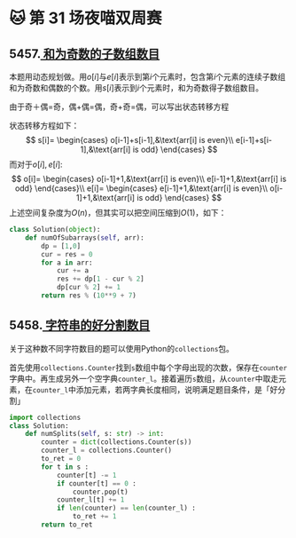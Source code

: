 # 🐱 第 31 场夜喵双周赛

## 5457.[ 和为奇数的子数组数目](https://leetcode-cn.com/problems/number-of-sub-arrays-with-odd-sum/)

本题用动态规划做。用$o[i]$与$e[i]$表示到第$i$个元素时，包含第$i$个元素的连续子数组和为奇数和偶数的个数。用$s[i]$表示到$i$个元素时，和为奇数得子数组数目。

由于奇＋偶=奇，偶+偶=偶，奇+奇=偶，可以写出状态转移方程

状态转移方程如下：
$$
s[i]=
\begin{cases}
o[i-1]+s[i-1],&\text{arr[i] is even}\\
e[i-1]+s[i-1],&\text{arr[i] is odd}
\end{cases}
$$
而对于$o[i],e[i]$:
$$
o[i]=
\begin{cases}
o[i-1]+1,&\text{arr[i] is even}\\
e[i-1]+1,&\text{arr[i] is odd}
\end{cases}\\
e[i]=
\begin{cases}
e[i-1]+1,&\text{arr[i] is even}\\
o[i-1]+1,&\text{arr[i] is odd}
\end{cases}
$$
上述空间复杂度为$O(n)$，但其实可以把空间压缩到$O(1)$，如下：

```python
class Solution(object):
    def numOfSubarrays(self, arr):
        dp = [1,0]
        cur = res = 0
        for a in arr:
            cur += a
            res += dp[1 - cur % 2]
            dp[cur % 2] += 1
        return res % (10**9 + 7)
```

## 5458.[ 字符串的好分割数目](https://leetcode-cn.com/problems/number-of-good-ways-to-split-a-string/)

关于这种数不同字符数目的题可以使用Python的`collections`包。

首先使用`collections.Counter`找到`s`数组中每个字母出现的次数，保存在`counter`字典中。再生成另外一个空字典`counter_l`。接着遍历`s`数组，从`counter`中取走元素，在`counter_l`中添加元素，若两字典长度相同，说明满足题目条件，是「好分割」

```python
import collections
class Solution:
    def numSplits(self, s: str) -> int:
        counter = dict(collections.Counter(s))
        counter_l = collections.Counter()
        to_ret = 0
        for t in s :
            counter[t] -= 1
            if counter[t] == 0 :
                counter.pop(t)
            counter_l[t] += 1
            if len(counter) == len(counter_l) :
                to_ret += 1
        return to_ret
```

